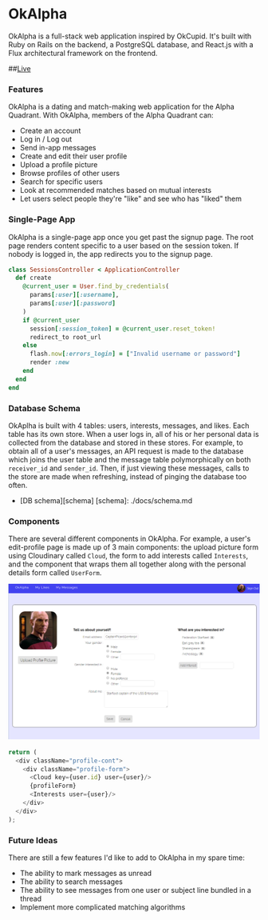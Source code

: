 # OkAlpha

OkAlpha is a full-stack web application inspired by OkCupid.  It's built with Ruby on Rails on the backend, a PostgreSQL database, and React.js with a Flux architectural framework on the frontend.  

##[Live](https://okalpha.herokuapp.com/)

### Features

OkAlpha is a dating and match-making web application for the Alpha Quadrant. With OkAlpha, members of the Alpha Quadrant can:

* Create an account
* Log in / Log out
* Send in-app messages
* Create and edit their user profile
* Upload a profile picture
* Browse profiles of other users
* Search for specific users
* Look at recommended matches based on mutual interests
* Let users select people they're "like" and see who has "liked" them

### Single-Page App

OkAlpha is a single-page app once you get past the signup page. The root page renders content specific to a user based on the session token. If nobody is logged in, the app redirects you to the signup page.

```ruby
class SessionsController < ApplicationController
  def create
    @current_user = User.find_by_credentials(
      params[:user][:username],
      params[:user][:password]
    )
    if @current_user
      session[:session_token] = @current_user.reset_token!
      redirect_to root_url
    else
      flash.now[:errors_login] = ["Invalid username or password"]
      render :new
    end
  end
end
```

### Database Schema

OkAplha is built with 4 tables: users, interests, messages, and likes. Each table has its own store. When a user logs in, all of his or her personal data is collected from the database and stored in these stores. For example, to obtain all of a user's messages, an API request is made to the database which joins the user table and the message table polymorphically on both `receiver_id` and `sender_id`. Then, if just viewing these messages, calls to the store are made when refreshing, instead of pinging the database too often.

* [DB schema][schema]
[schema]: ./docs/schema.md

### Components

There are several different components in OkAlpha. For example, a user's edit-profile page is made up of 3 main components: the upload picture form using Cloudinary called `Cloud`, the form to add interests called `Interests`, and the component that wraps them all together along with the personal details form called `UserForm`.

![image of profile_form](./docs/ProfileScreenGrab.png)

```javascript
return (
  <div className="profile-cont">
    <div className="profile-form">
      <Cloud key={user.id} user={user}/>
      {profileForm}
      <Interests user={user}/>
    </div>
  </div>
);
```

### Future Ideas

There are still a few features I'd like to add to OkAlpha in my spare time:
* The ability to mark messages as unread
* The ability to search messages
* The ability to see messages from one user or subject line bundled in a thread
* Implement more complicated matching algorithms

